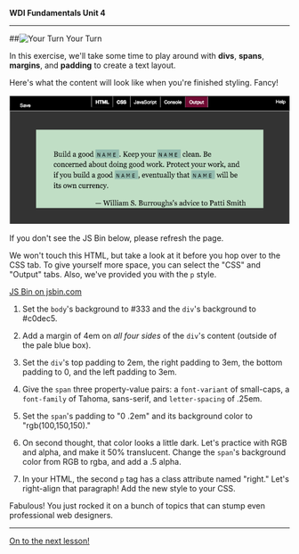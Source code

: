 **WDI Fundamentals Unit 4**

---

##![Your Turn](../assets/exercise.png) Your Turn

In this exercise, we'll take some time to play around with **divs**, **spans**, **margins**, and **padding** to create a text layout.

Here's what the content will look like when you're finished styling. Fancy!

![](../assets/elkwebdesign/layout.png)

If you don't see the JS Bin below, please refresh the page.

We won't touch this HTML, but take a look at it before you hop over to the CSS tab. To give yourself more space, you can select the "CSS" and "Output" tabs. Also, we've provided you with the `p` style.

<a class="jsbin-embed" href="https://jsbin.com/likihi/embed?html,css,output&height=600px">JS Bin on jsbin.com</a><script src="https://static.jsbin.com/js/embed.min.js?3.35.12"></script>

1) Set the `body`'s background to #333 and the `div`'s background to #c0dec5.

2) Add a margin of 4em on *all four sides* of the `div`'s content (outside of the pale blue box).

3) Set the `div`'s top padding to 2em, the right padding to 3em, the bottom padding to 0, and the left padding to 3em.

4) Give the `span` three property-value pairs: a `font-variant` of small-caps, a `font-family` of Tahoma, sans-serif, and `letter-spacing` of .25em.

5) Set the `span`'s padding to "0 .2em" and its background color to "rgb(100,150,150)."

6) On second thought, that color looks a little dark. Let's practice with RGB and alpha, and make it 50% translucent. Change the `span`'s background color from RGB to rgba, and add a .5 alpha.

7) In your HTML, the second `p` tag has a class attribute named "right." Let's right-align that paragraph! Add the new style to your CSS.


Fabulous! You just rocked it on a bunch of topics that can stump even professional web designers.


---
[On to the next lesson!](05_lesson.md)
